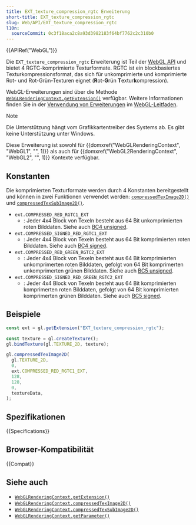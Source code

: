 ```yaml
---
title: EXT_texture_compression_rgtc Erweiterung
short-title: EXT_texture_compression_rgtc
slug: Web/API/EXT_texture_compression_rgtc
l10n:
  sourceCommit: 0c3f18aca2c8a93d3982183f64bf7762c2c310b0
---
```


{{APIRef("WebGL")}}

Die `EXT_texture_compression_rgtc` Erweiterung ist Teil der [WebGL API](/de/docs/Web/API/WebGL_API) und bietet 4 RGTC-komprimierte Texturformate. RGTC ist ein blockbasiertes Texturkompressionsformat, das sich für unkomprimierte und komprimierte Rot- und Rot-Grün-Texturen eignet (**R**ot-**G**rün **T**extur**k**ompression).

WebGL-Erweiterungen sind über die Methode [`WebGLRenderingContext.getExtension()`](/de/docs/Web/API/WebGLRenderingContext/getExtension) verfügbar. Weitere Informationen finden Sie in der [Verwendung von Erweiterungen](/de/docs/Web/API/WebGL_API/Using_Extensions) im [WebGL-Leitfaden](/de/docs/Web/API/WebGL_API/Tutorial).

> [!NOTE]
> Die Unterstützung hängt vom Grafikkartentreiber des Systems ab. Es gibt keine Unterstützung unter Windows.
>
> Diese Erweiterung ist sowohl für {{domxref("WebGLRenderingContext", "WebGL1", "", 1)}} als auch für {{domxref("WebGL2RenderingContext", "WebGL2", "", 1)}} Kontexte verfügbar.

## Konstanten

Die komprimierten Texturformate werden durch 4 Konstanten bereitgestellt und können in zwei Funktionen verwendet werden: [`compressedTexImage2D()`](/de/docs/Web/API/WebGLRenderingContext/compressedTexImage2D) und [`compressedTexSubImage2D()`](/de/docs/Web/API/WebGLRenderingContext/compressedTexSubImage2D).

- `ext.COMPRESSED_RED_RGTC1_EXT`
  - : Jeder 4x4 Block von Texeln besteht aus 64 Bit unkomprimierten roten Bilddaten. Siehe auch [BC4 unsigned](https://learn.microsoft.com/en-us/windows/win32/direct3d10/d3d10-graphics-programming-guide-resources-block-compression#bc4).
- `ext.COMPRESSED_SIGNED_RED_RGTC1_EXT`
  - : Jeder 4x4 Block von Texeln besteht aus 64 Bit komprimierten roten Bilddaten. Siehe auch [BC4 signed](https://learn.microsoft.com/en-us/windows/win32/direct3d10/d3d10-graphics-programming-guide-resources-block-compression#bc4).
- `ext.COMPRESSED_RED_GREEN_RGTC2_EXT`
  - : Jeder 4x4 Block von Texeln besteht aus 64 Bit komprimierten unkomprimerten roten Bilddaten, gefolgt von 64 Bit komprimerten unkomprimerten grünen Bilddaten. Siehe auch [BC5 unsigned](https://learn.microsoft.com/en-us/windows/win32/direct3d10/d3d10-graphics-programming-guide-resources-block-compression#bc5).
- `ext.COMPRESSED_SIGNED_RED_GREEN_RGTC2_EXT`
  - : Jeder 4x4 Block von Texeln besteht aus 64 Bit komprimierten komprimerten roten Bilddaten, gefolgt von 64 Bit komprimierten komprimerten grünen Bilddaten. Siehe auch [BC5 signed](https://learn.microsoft.com/en-us/windows/win32/direct3d10/d3d10-graphics-programming-guide-resources-block-compression#bc5).

## Beispiele

```js
const ext = gl.getExtension("EXT_texture_compression_rgtc");

const texture = gl.createTexture();
gl.bindTexture(gl.TEXTURE_2D, texture);

gl.compressedTexImage2D(
  gl.TEXTURE_2D,
  0,
  ext.COMPRESSED_RED_RGTC1_EXT,
  128,
  128,
  0,
  textureData,
);
```

## Spezifikationen

{{Specifications}}

## Browser-Kompatibilität

{{Compat}}

## Siehe auch

- [`WebGLRenderingContext.getExtension()`](/de/docs/Web/API/WebGLRenderingContext/getExtension)
- [`WebGLRenderingContext.compressedTexImage2D()`](/de/docs/Web/API/WebGLRenderingContext/compressedTexImage2D)
- [`WebGLRenderingContext.compressedTexSubImage2D()`](/de/docs/Web/API/WebGLRenderingContext/compressedTexSubImage2D)
- [`WebGLRenderingContext.getParameter()`](/de/docs/Web/API/WebGLRenderingContext/getParameter)
